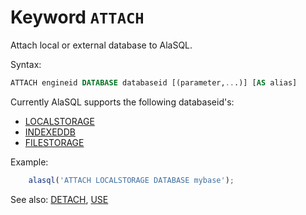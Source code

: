 # Keyword `ATTACH`

Attach local or external database to AlaSQL.

Syntax:
```sql
ATTACH engineid DATABASE databaseid [(parameter,...)] [AS alias] 
```


Currently AlaSQL supports the following databaseid's:
* [LOCALSTORAGE](LocalStorage)
* [INDEXEDDB](IndexedDB)
* [FILESTORAGE](FileStorage)

Example:
```js
    alasql('ATTACH LOCALSTORAGE DATABASE mybase');
```


See also: [DETACH](Detach), [USE](Use)
